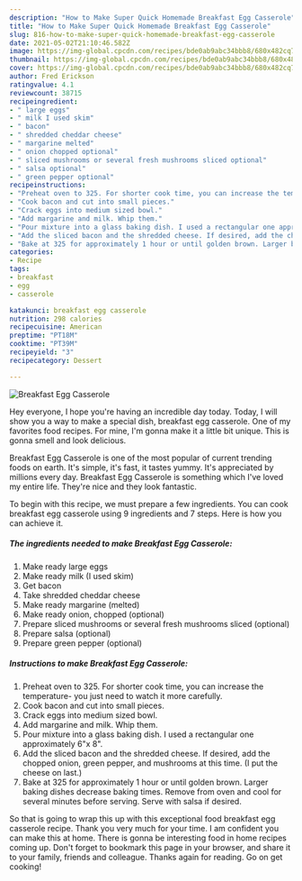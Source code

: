 ```yaml
---
description: "How to Make Super Quick Homemade Breakfast Egg Casserole"
title: "How to Make Super Quick Homemade Breakfast Egg Casserole"
slug: 816-how-to-make-super-quick-homemade-breakfast-egg-casserole
date: 2021-05-02T21:10:46.582Z
image: https://img-global.cpcdn.com/recipes/bde0ab9abc34bbb8/680x482cq70/breakfast-egg-casserole-recipe-main-photo.jpg
thumbnail: https://img-global.cpcdn.com/recipes/bde0ab9abc34bbb8/680x482cq70/breakfast-egg-casserole-recipe-main-photo.jpg
cover: https://img-global.cpcdn.com/recipes/bde0ab9abc34bbb8/680x482cq70/breakfast-egg-casserole-recipe-main-photo.jpg
author: Fred Erickson
ratingvalue: 4.1
reviewcount: 38715
recipeingredient:
- " large eggs"
- " milk I used skim"
- " bacon"
- " shredded cheddar cheese"
- " margarine melted"
- " onion chopped optional"
- " sliced mushrooms or several fresh mushrooms sliced optional"
- " salsa optional"
- " green pepper optional"
recipeinstructions:
- "Preheat oven to 325. For shorter cook time, you can increase the temperature- you just need to watch it more carefully."
- "Cook bacon and cut into small pieces."
- "Crack eggs into medium sized bowl."
- "Add margarine and milk. Whip them."
- "Pour mixture into a glass baking dish. I used a rectangular one approximately 6&#34;x 8&#34;."
- "Add the sliced bacon and the shredded cheese. If desired, add the chopped onion, green pepper, and mushrooms at this time. (I put the cheese on last.)"
- "Bake at 325 for approximately 1 hour or until golden brown. Larger baking dishes decrease baking times. Remove from oven and cool for several minutes before serving. Serve with salsa if desired."
categories:
- Recipe
tags:
- breakfast
- egg
- casserole

katakunci: breakfast egg casserole 
nutrition: 298 calories
recipecuisine: American
preptime: "PT18M"
cooktime: "PT39M"
recipeyield: "3"
recipecategory: Dessert

---
```



![Breakfast Egg Casserole](https://img-global.cpcdn.com/recipes/bde0ab9abc34bbb8/680x482cq70/breakfast-egg-casserole-recipe-main-photo.jpg)

Hey everyone, I hope you're having an incredible day today. Today, I will show you a way to make a special dish, breakfast egg casserole. One of my favorites food recipes. For mine, I'm gonna make it a little bit unique. This is gonna smell and look delicious.



Breakfast Egg Casserole is one of the most popular of current trending foods on earth. It's simple, it's fast, it tastes yummy. It's appreciated by millions every day. Breakfast Egg Casserole is something which I've loved my entire life. They're nice and they look fantastic.


To begin with this recipe, we must prepare a few ingredients. You can cook breakfast egg casserole using 9 ingredients and 7 steps. Here is how you can achieve it.

<!--inarticleads1-->

##### The ingredients needed to make Breakfast Egg Casserole:

1. Make ready  large eggs
1. Make ready  milk (I used skim)
1. Get  bacon
1. Take  shredded cheddar cheese
1. Make ready  margarine (melted)
1. Make ready  onion, chopped (optional)
1. Prepare  sliced mushrooms or several fresh mushrooms sliced (optional)
1. Prepare  salsa (optional)
1. Prepare  green pepper (optional)




<!--inarticleads2-->

##### Instructions to make Breakfast Egg Casserole:

1. Preheat oven to 325. For shorter cook time, you can increase the temperature- you just need to watch it more carefully.
1. Cook bacon and cut into small pieces.
1. Crack eggs into medium sized bowl.
1. Add margarine and milk. Whip them.
1. Pour mixture into a glass baking dish. I used a rectangular one approximately 6&#34;x 8&#34;.
1. Add the sliced bacon and the shredded cheese. If desired, add the chopped onion, green pepper, and mushrooms at this time. (I put the cheese on last.)
1. Bake at 325 for approximately 1 hour or until golden brown. Larger baking dishes decrease baking times. Remove from oven and cool for several minutes before serving. Serve with salsa if desired.




So that is going to wrap this up with this exceptional food breakfast egg casserole recipe. Thank you very much for your time. I am confident you can make this at home. There is gonna be interesting food in home recipes coming up. Don't forget to bookmark this page in your browser, and share it to your family, friends and colleague. Thanks again for reading. Go on get cooking!
